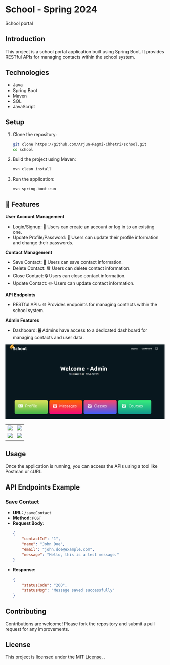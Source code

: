 # School - Spring 2024

School portal


## Introduction

This project is a school portal application built using Spring Boot. It provides RESTful APIs for managing contacts within the school system.

## Technologies

- Java
- Spring Boot
- Maven
- SQL
- JavaScript

## Setup

1. Clone the repository:
    ```sh
    git clone https://github.com/Arjun-Regmi-Chhetri/school.git
    cd school
    ```

2. Build the project using Maven:
    ```sh
    mvn clean install
    ```

3. Run the application:
    ```sh
    mvn spring-boot:run
    ```
## 🚀 Features

**User Account Management**
- Login/Signup: 🚪 Users can create an account or log in to an existing one.
- Update Profile/Password: 🔐 Users can update their profile information and change their passwords.

**Contact Management**
- Save Contact: 💾 Users can save contact information.
- Delete Contact: 🗑️ Users can delete contact information.
- Close Contact: 🔒 Users can close contact information.
- Update Contact: ✏️ Users can update contact information.

**API Endpoints**
- RESTful APIs: 🌐 Provides endpoints for managing contacts within the school system.

**Admin Features**
- Dashboard: 🖥️ Admins have access to a dedicated dashboard for managing contacts and user data.





![School](https://raw.githubusercontent.com/Arjun-Regmi-Chhetri/image/main/admin.png)

<table>

  <tr>
    <td><img src="https://raw.githubusercontent.com/Arjun-Regmi-Chhetri/schoo-image/refs/heads/main/dark%20enable.png" /> </td>
    <td><img src="https://raw.githubusercontent.com/Arjun-Regmi-Chhetri/schoo-image/refs/heads/main/home%20page.png" /> </td>
  </tr>
  <tr>
    <td><img src="https://raw.githubusercontent.com/Arjun-Regmi-Chhetri/schoo-image/refs/heads/main/student%20dashboard.png" /> </td>
    <td><img src="https://raw.githubusercontent.com/Arjun-Regmi-Chhetri/schoo-image/refs/heads/main/login%20page.png" /> </td>
  </tr>
</table>

## Usage

Once the application is running, you can access the APIs using a tool like Postman or cURL.

## API Endpoints Example

### Save Contact

- **URL:** `/saveContact`
- **Method:** `POST`
- **Request Body:**
    ```json
    {
        "contactId": "1",
        "name": "John Doe",
        "email": "john.doe@example.com",
        "message": "Hello, this is a test message."
    }
    ```
- **Response:**
    ```json
    {
        "statusCode": "200",
        "statusMsg": "Message saved successfully"
    }
    ```


## Contributing

Contributions are welcome! Please fork the repository and submit a pull request for any improvements.

## License


This project is licensed under the MIT [License](./LICENSE).
.
